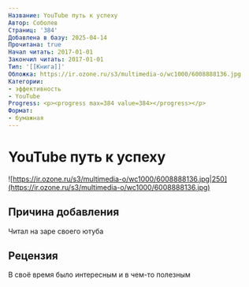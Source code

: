```yaml
---
Название: YouTube путь к успеху
Автор: Соболев
Страниц: '384'
Добавлена в базу: 2025-04-14
Прочитана: true
Начал читать: 2017-01-01
Закончил читать: 2017-01-01
Тип: '[[Книга]]'
Обложка: https://ir.ozone.ru/s3/multimedia-o/wc1000/6008888136.jpg
Категории:
- эффективность
- YouTube
Progress: <p><progress max=384 value=384></progress></p>
Формат:
- бумажная
---
```

# YouTube путь к успеху

![https://ir.ozone.ru/s3/multimedia-o/wc1000/6008888136.jpg|250](https://ir.ozone.ru/s3/multimedia-o/wc1000/6008888136.jpg)

## Причина добавления

Читал на заре своего ютуба

## Рецензия

В своё время было интересным и в чем-то полезным